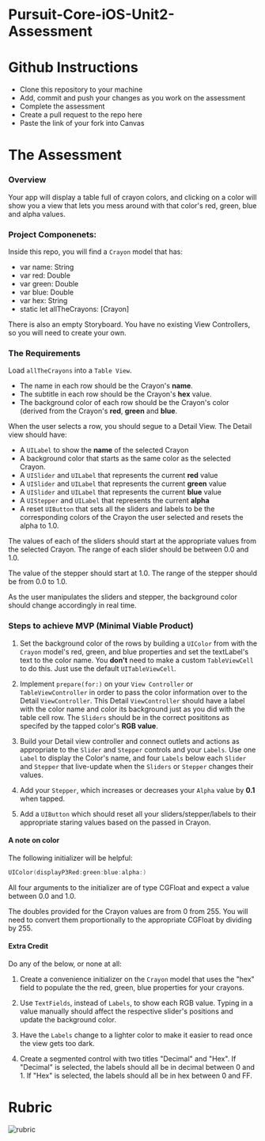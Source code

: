 # Pursuit-Core-iOS-Unit2-Assessment

# Github Instructions
- Clone this repository to your machine
- Add, commit and push your changes as you work on the assessment
- Complete the assessment
- Create a pull request to the repo here
- Paste the link of your fork into Canvas

# The Assessment

### Overview

Your app will display a table full of crayon colors, and clicking on a color will show you a view that lets you mess around with that color's red, green, blue and alpha values.

### Project Componenets:

Inside this repo, you will find a ```Crayon``` model that has:

- var name: String
- var red: Double
- var green: Double
- var blue: Double
- var hex: String
- static let allTheCrayons: [Crayon]

There is also an empty Storyboard.  You have no existing View Controllers, so you will need to create your own.

### The Requirements 

Load ```allTheCrayons``` into a ```Table View```.  

- The name in each row should be the Crayon's **name**.  
- The subtitle in each row should be the Crayon's **hex** value.  
- The background color of each row should be the Crayon's color (derived from the Crayon's **red**, **green** and **blue**.  

When the user selects a row, you should segue to a Detail View.   The Detail view should have:

- A ```UILabel``` to show the **name** of the selected Crayon
- A background color that starts as the same color as the selected Crayon.
- A ```UISlider``` and ```UILabel``` that represents the current **red** value
- A ```UISlider``` and ```UILabel``` that represents the current **green** value
- A ```UISlider``` and ```UILabel``` that represents the current **blue** value
- A ```UIStepper``` and ```UILabel``` that represents the current **alpha**
- A reset ```UIButton``` that sets all the sliders and labels to be the corresponding colors of the Crayon the user selected and resets the alpha to 1.0.

The values of each of the sliders should start at the appropriate values from the selected Crayon.  The range of each slider should be between 0.0 and 1.0.

The value of the stepper should start at 1.0.  The range of the stepper should be from 0.0 to 1.0.

As the user manipulates the sliders and stepper, the background color should change accordingly in real time.


### Steps to achieve MVP (Minimal Viable Product)

1. Set the background color of the rows by building a ```UIColor``` from with the ```Crayon``` model's red, green, and blue properties and set the textLabel's text to the color name. You **don't** need to make a custom ```TableViewCell```
to do this. Just use the default ```UITableViewCell```.

1. Implement ```prepare(for:)``` on your ```View Controller``` or ```TableViewController``` in order to pass the color information over to the Detail ```ViewController```. This Detail ```ViewController``` should have a label with the color name and color its background just as you did with the table cell row. The ```Sliders``` should be in the correct posititons as specifed by the tapped color's **RGB value**.

1. Build your Detail view controller and connect outlets and actions as appropriate to the  ```Slider``` and ```Stepper``` controls and your ```Labels```. Use one ```Label``` to display the Color's name, and four ```Labels``` below each ```Slider``` and ```Stepper``` that live-update when the ```Sliders``` or ```Stepper``` changes their values.

1. Add your ```Stepper```, which increases or decreases your ```Alpha``` value by **0.1** when tapped. 

1. Add a ```UIButton``` which should reset all your sliders/stepper/labels to their appropriate staring values based on the passed in Crayon.


#### A note on color

The following initializer will be helpful:

```swift
UIColor(displayP3Red:green:blue:alpha:)
```

All four arguments to the initializer are of type CGFloat and expect a value between 0.0 and 1.0.

The doubles provided for the Crayon values are from 0 from 255.  You will need to convert them proportionally to the appropriate CGFloat by dividing by 255.



#### Extra Credit
Do any of the below, or none at all:

1. Create a convenience initializer on the ```Crayon``` model that uses the "hex" field to populate the the red, green, blue properties for your crayons. 

1. Use ```TextFields```, instead of ```Labels```, to show each RGB value. Typing in a value manually should affect the respective slider's positions and update the background color.

1. Have the ```Labels``` change to a lighter color to make it easier to read once the view gets too dark.

1. Create a segmented control with two titles "Decimal" and "Hex".  If "Decimal" is selected, the labels should all be in decimal between 0 and 1.  If "Hex" is selected, the labels should all be in hex between 0 and FF.

# Rubric

![rubric](https://github.com/joinpursuit/Pursuit-Core-iOS-Unit2-Assessment/blob/master/Unit2Rubric.png)

